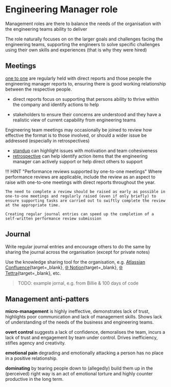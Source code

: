 # Engineering Manager role

Management roles are there to balance the needs of the organisation with the engineering teams ability to deliver

The role naturally focuses on on the larger goals and challenges facing the engineering teams, supporting the engineers to solve specific challenges using their own skills and experiences (that is why they were hired)


## Meetings

[one to one](/engineering-playbook/practices/discussions/one-to-one-meeting.md) are regularly held with direct reports and those people the engineering manager reports to, ensuring there is good working relationship between the respective people.

- direct reports focus on supporting that persons ability to thrive within the company and identify actions to help

- stakeholders to ensure their concerns are understood and they have a realistic view of current capability from engineering teams

Engineering team meetings may occasionally be joined to review how effective the format is to those involved, or should a wider issue be addressed (especially in retrospectives)

- [standup](/engineering-playbook/practices/discussions/standup.md) can highlight issues with motivation and team cohesiveness
- [retrospective](/engineering-playbook/practices/discussions/retrospective.md) can help identify action items that the engineering manager can actively support or help direct others to support


!!! HINT "Performance reviews supported by one-to-one meetings"
    Where performance reviews are applicable, include the review as an aspect to raise with one-to-one meetings with direct reports throughout the year.

    The need to complete a review should be raised as early as possible in one-to-one meetings and regularly raised (even if only briefly) to ensure supporting tasks are carried out to swiftly complete the review at the appropriate time.

    Creating regular journal entries can speed up the completion of a self-written performance review submission


## Journal

Write regular journal entries and encourage others to do the same by sharing the journal across the organisation (except for private notes)

Use the knowledge sharing tool for the organisation, e.g. [Atlassian Confluence](https://www.atlassian.com/software/confluence){target=_blank}, [:globe_with_meridians: Notion](https://www.notion.so/){target=_blank}, [:globe_with_meridians: Tettra](https://tettra.com/){target=_blank}, etc.

> TODO: example jornal, e.g. from Billie & 100 days of code


## Management anti-patters

**micro-management** is highly ineffective, demonstrates lack of trust, highlights poor communication and lack of management skills.  Shows lack of understanding of the needs of the business and engineering teams.

**overt control** suggests a lack of confidence, demoralises the team, incurs a lack of trust and engagement by team under control.  Drives inefficiency, stifles agency and creativity.

**emotional pain** degrading and emotionally attacking a person has no place in a positive relationship.

**dominating** by tearing people down to (allegedly) build them up in the (perceived) right way is an act of emotional torture and highly counter productive in the long term.
